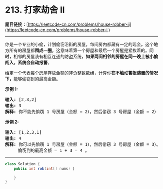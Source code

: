 # 213. 打家劫舍 II

**题目链接：**[https://leetcode-cn.com/problems/house-robber-ii](https://leetcode-cn.com/problems/house-robber-ii)

---

<div class="content__1Y2H">
 <div class="notranslate">
  <p>你是一个专业的小偷，计划偷窃沿街的房屋，每间房内都藏有一定的现金。这个地方所有的房屋都<strong>围成一圈，</strong>这意味着第一个房屋和最后一个房屋是紧挨着的。同时，相邻的房屋装有相互连通的防盗系统，<strong>如果两间相邻的房屋在同一晚上被小偷闯入，系统会自动报警</strong>。</p> 
  <p>给定一个代表每个房屋存放金额的非负整数数组，计算你<strong>在不触动警报装置的情况下，</strong>能够偷窃到的最高金额。</p> 
  <p><strong>示例&nbsp;1:</strong></p> 
  <pre class="language-text"><strong>输入:</strong> [2,3,2]
<strong>输出:</strong> 3
<strong>解释:</strong> 你不能先偷窃 1 号房屋（金额 = 2），然后偷窃 3 号房屋（金额 = 2）, 因为他们是相邻的。
</pre> 
  <p><strong>示例 2:</strong></p> 
  <pre class="language-text"><strong>输入:</strong> [1,2,3,1]
<strong>输出:</strong> 4
<strong>解释:</strong> 你可以先偷窃 1 号房屋（金额 = 1），然后偷窃 3 号房屋（金额 = 3）。
&nbsp;    偷窃到的最高金额 = 1 + 3 = 4 。</pre> 
 </div>
</div>

---

```java
class Solution {
    public int rob(int[] nums) {
        
    }
}
```